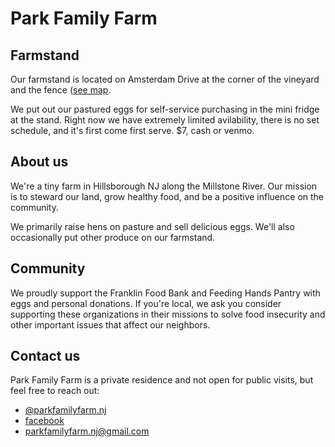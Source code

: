 # Park Family Farm

## Farmstand
Our farmstand is located on Amsterdam Drive at the corner of the vineyard and the fence ([see map](https://www.google.com/maps/dir/40.4699235,-74.649105/park+family+farm/@40.4665302,-74.6517483,13z/data=!3m1!4b1!4m9!4m8!1m1!4e1!1m5!1m1!1s0x2cbfc77a6621bd3d:0xfcccc0734c14bc36!2m2!1d-74.5844848!2d40.4684588).

We put out our pastured eggs for self-service purchasing in the mini fridge at the stand. Right now we have extremely limited avilability, there is no set schedule, and it's first come first serve. $7, cash or venmo.


## About us
We're a tiny farm in Hillsborough NJ along the Millstone River. Our mission is to steward our land, grow healthy food, and be a positive influence on the community.

We primarily raise hens on pasture and sell delicious eggs. We'll also occasionally put other produce on our farmstand.

## Community
We proudly support the Franklin Food Bank and Feeding Hands Pantry with eggs and personal donations. If you're local, we ask you consider supporting these organizations in their missions to solve food insecurity and other important issues that affect our neighbors. 


## Contact us
Park Family Farm is a private residence and not open for public visits, but feel free to reach out:

* [@parkfamilyfarm.nj](https://instagram.com/parkfamilyfarm.nj)
* [facebook](https://www.facebook.com/parkfamilyfarm.nj/)
* parkfamilyfarm.nj@gmail.com



